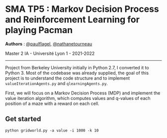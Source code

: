 # SMA TP5 : Markov Decision Process and Reinforcement Learning for playing Pacman

**Authors** : [@paulflagel](https://github.com/paulflagel/), [@nathanetourneau](https://github.com/nathanetourneau)

Master 2 IA - Université Lyon 1 - 2021-2022

___

Project from Berkeley University initially in Python 2.7, I converted it to Python 3. Most of the codebase was already supplied, the goal of this project is to understand the code structure and to implement `valueIterationAgents.py` and `qlearningAgents.py`.



First, we will focus on a Markov Decision Process (MDP) and implement the value iteration algorithm, which computes values and q-values of each position of a maze with a reward on each cell.



## Get started

`python gridworld.py -a value -i 1000 -k 10`
